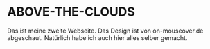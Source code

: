 # ABOVE-THE-CLOUDS
Das ist meine zweite Webseite. Das Design ist von on-mouseover.de abgeschaut.
Natürlich habe ich auch hier alles selber gemacht.
